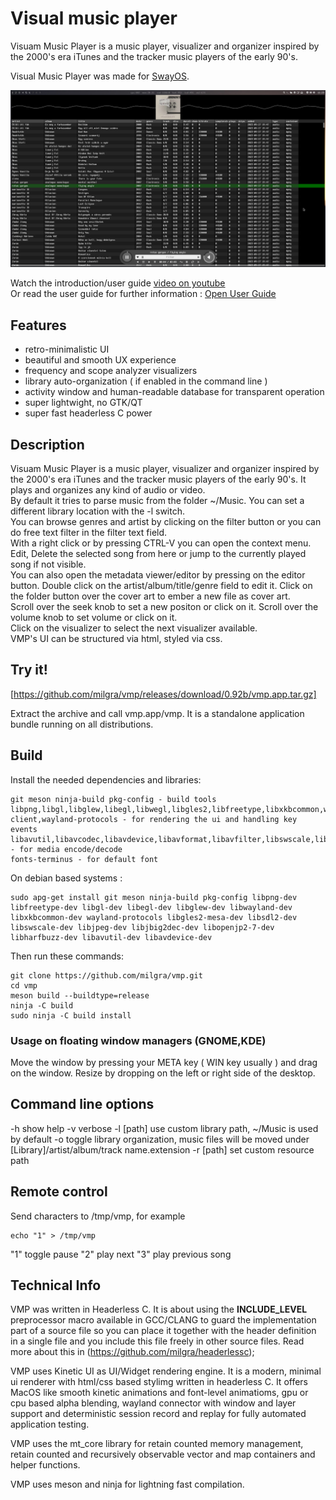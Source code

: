 # Visual music player

Visuam Music Player is a music player, visualizer and organizer inspired by the 2000's era iTunes and the tracker music players of the early 90's.

Visual Music Player was made for [SwayOS](https://swayos.github.io).

[![alt text](screenshot.png)](https://www.youtube.com/watch?v=vAeLmADOVO0)

Watch the introduction/user guide [video on youtube](https://www.youtube.com/watch?v=vAeLmADOVO0)  
Or read the user guide for further information : [Open User Guide](MANUAL.md)

## Features ##

- retro-minimalistic UI
- beautiful and smooth UX experience
- frequency and scope analyzer visualizers
- library auto-organization ( if enabled in the command line )
- activity window and human-readable database for transparent operation
- super lightwight, no GTK/QT
- super fast headerless C power

## Description ##

Visuam Music Player is a music player, visualizer and organizer inspired by the 2000's era iTunes and the tracker music players of the early 90's.
It plays and organizes any kind of audio or video.  
By default it tries to parse music from the folder ~/Music. You can set a different library location with the -l switch.  
You can browse genres and artist by clicking on the filter button or you can do free text filter in the filter text field.  
With a right click or by pressing CTRL-V you can open the context menu. Edit, Delete the selected song from here or jump to the currently played song if not visible.  
You can also open the metadata viewer/editor by pressing on the editor button. Double click on the artist/album/title/genre field to edit it. Click on the folder button over the cover art to ember a new file as cover art.  
Scroll over the seek knob to set a new positon or click on it. Scroll over the volume knob to set volume or click on it.  
Click on the visualizer to select the next visualizer available.  
VMP's UI can be structured via html, styled via css.  

## Try it! ##
[https://github.com/milgra/vmp/releases/download/0.92b/vmp.app.tar.gz]

Extract the archive and call vmp.app/vmp. It is a standalone application bundle running on all distributions.

## Build ##

Install the needed dependencies and libraries:

```
git meson ninja-build pkg-config - build tools
libpng,libgl,libglew,libegl,libwegl,libgles2,libfreetype,libxkbcommon,wayland-client,wayland-protocols - for rendering the ui and handling key events
libavutil,libavcodec,libavdevice,libavformat,libavfilter,libswscale,libswresample,libsdl2 - for media encode/decode
fonts-terminus - for default font

````

On debian based systems :
```
sudo apg-get install git meson ninja-build pkg-config libpng-dev libfreetype-dev libgl-dev libegl-dev libglew-dev libwayland-dev libxkbcommon-dev wayland-protocols libgles2-mesa-dev libsdl2-dev libswscale-dev libjpeg-dev libjbig2dec-dev libopenjp2-7-dev libharfbuzz-dev libavutil-dev libavdevice-dev

```
Then run these commands:

```
git clone https://github.com/milgra/vmp.git
cd vmp
meson build --buildtype=release
ninja -C build
sudo ninja -C build install
```

### Usage on floating window managers (GNOME,KDE) ###

Move the window by pressing your META key ( WIN key usually ) and drag on the window. Resize by dropping on the left or right side of the desktop.

## Command line options

-h 	   show help
-v 	   verbose
-l [path]  use custom library path, ~/Music is used by default
-o 	   toggle library organization, music files will be moved under [Library]/artist/album/track name.extension
-r [path]  set custom resource path

## Remote control

Send characters to /tmp/vmp, for example

```
echo "1" > /tmp/vmp
```

"1" toggle pause
"2" play next
"3" play previous song

## Technical Info ##

VMP was written in Headerless C. It is about using the __INCLUDE_LEVEL__ preprocessor macro available in GCC/CLANG to guard the implementation part of a source file so you can place it together with the header definition in a single file and you include this file freely in other source files. Read more about this in (https://github.com/milgra/headerlessc);

VMP uses Kinetic UI as UI/Widget rendering engine. It is a modern, minimal ui renderer with html/css based stylimg written in headerless C. It offers MacOS like smooth kinetic animations and font-level animatioms, gpu or cpu based alpha blending, wayland connector with window and layer support and deterministic session record and replay for fully automated application testing.

VMP uses the mt_core library for retain counted memory management, retain counted and recursively observable vector and map containers and helper functions.

VMP uses meson and ninja for lightning fast compilation.
